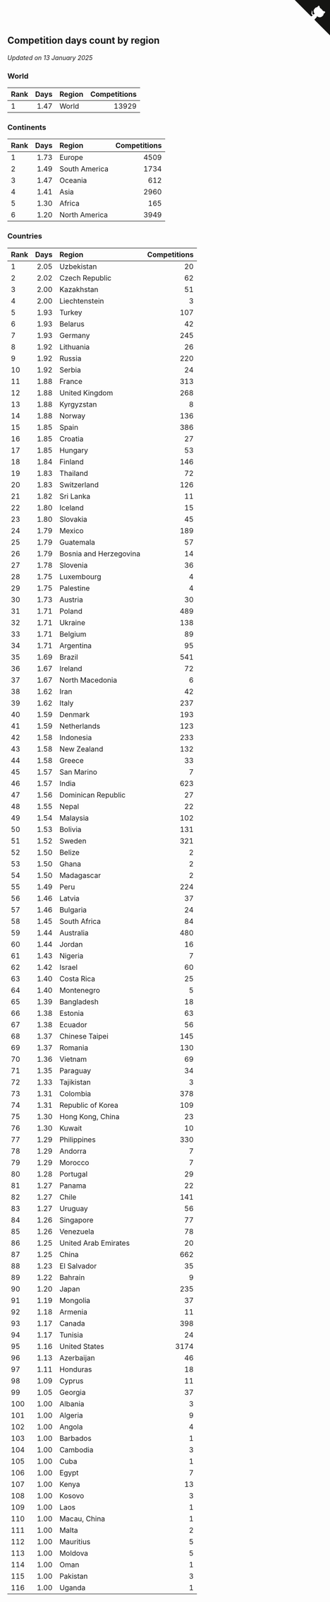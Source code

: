 ## Competition days count by region

*Updated on 13 January 2025*


### World

| Rank | Days | Region | Competitions |
| :--- | ---: | :--- | ---: |
| 1 | 1.47 | World | 13929 |

### Continents

| Rank | Days | Region | Competitions |
| :--- | ---: | :--- | ---: |
| 1 | 1.73 | Europe | 4509 |
| 2 | 1.49 | South America | 1734 |
| 3 | 1.47 | Oceania | 612 |
| 4 | 1.41 | Asia | 2960 |
| 5 | 1.30 | Africa | 165 |
| 6 | 1.20 | North America | 3949 |

### Countries

| Rank | Days | Region | Competitions |
| :--- | ---: | :--- | ---: |
| 1 | 2.05 | Uzbekistan | 20 |
| 2 | 2.02 | Czech Republic | 62 |
| 3 | 2.00 | Kazakhstan | 51 |
| 4 | 2.00 | Liechtenstein | 3 |
| 5 | 1.93 | Turkey | 107 |
| 6 | 1.93 | Belarus | 42 |
| 7 | 1.93 | Germany | 245 |
| 8 | 1.92 | Lithuania | 26 |
| 9 | 1.92 | Russia | 220 |
| 10 | 1.92 | Serbia | 24 |
| 11 | 1.88 | France | 313 |
| 12 | 1.88 | United Kingdom | 268 |
| 13 | 1.88 | Kyrgyzstan | 8 |
| 14 | 1.88 | Norway | 136 |
| 15 | 1.85 | Spain | 386 |
| 16 | 1.85 | Croatia | 27 |
| 17 | 1.85 | Hungary | 53 |
| 18 | 1.84 | Finland | 146 |
| 19 | 1.83 | Thailand | 72 |
| 20 | 1.83 | Switzerland | 126 |
| 21 | 1.82 | Sri Lanka | 11 |
| 22 | 1.80 | Iceland | 15 |
| 23 | 1.80 | Slovakia | 45 |
| 24 | 1.79 | Mexico | 189 |
| 25 | 1.79 | Guatemala | 57 |
| 26 | 1.79 | Bosnia and Herzegovina | 14 |
| 27 | 1.78 | Slovenia | 36 |
| 28 | 1.75 | Luxembourg | 4 |
| 29 | 1.75 | Palestine | 4 |
| 30 | 1.73 | Austria | 30 |
| 31 | 1.71 | Poland | 489 |
| 32 | 1.71 | Ukraine | 138 |
| 33 | 1.71 | Belgium | 89 |
| 34 | 1.71 | Argentina | 95 |
| 35 | 1.69 | Brazil | 541 |
| 36 | 1.67 | Ireland | 72 |
| 37 | 1.67 | North Macedonia | 6 |
| 38 | 1.62 | Iran | 42 |
| 39 | 1.62 | Italy | 237 |
| 40 | 1.59 | Denmark | 193 |
| 41 | 1.59 | Netherlands | 123 |
| 42 | 1.58 | Indonesia | 233 |
| 43 | 1.58 | New Zealand | 132 |
| 44 | 1.58 | Greece | 33 |
| 45 | 1.57 | San Marino | 7 |
| 46 | 1.57 | India | 623 |
| 47 | 1.56 | Dominican Republic | 27 |
| 48 | 1.55 | Nepal | 22 |
| 49 | 1.54 | Malaysia | 102 |
| 50 | 1.53 | Bolivia | 131 |
| 51 | 1.52 | Sweden | 321 |
| 52 | 1.50 | Belize | 2 |
| 53 | 1.50 | Ghana | 2 |
| 54 | 1.50 | Madagascar | 2 |
| 55 | 1.49 | Peru | 224 |
| 56 | 1.46 | Latvia | 37 |
| 57 | 1.46 | Bulgaria | 24 |
| 58 | 1.45 | South Africa | 84 |
| 59 | 1.44 | Australia | 480 |
| 60 | 1.44 | Jordan | 16 |
| 61 | 1.43 | Nigeria | 7 |
| 62 | 1.42 | Israel | 60 |
| 63 | 1.40 | Costa Rica | 25 |
| 64 | 1.40 | Montenegro | 5 |
| 65 | 1.39 | Bangladesh | 18 |
| 66 | 1.38 | Estonia | 63 |
| 67 | 1.38 | Ecuador | 56 |
| 68 | 1.37 | Chinese Taipei | 145 |
| 69 | 1.37 | Romania | 130 |
| 70 | 1.36 | Vietnam | 69 |
| 71 | 1.35 | Paraguay | 34 |
| 72 | 1.33 | Tajikistan | 3 |
| 73 | 1.31 | Colombia | 378 |
| 74 | 1.31 | Republic of Korea | 109 |
| 75 | 1.30 | Hong Kong, China | 23 |
| 76 | 1.30 | Kuwait | 10 |
| 77 | 1.29 | Philippines | 330 |
| 78 | 1.29 | Andorra | 7 |
| 79 | 1.29 | Morocco | 7 |
| 80 | 1.28 | Portugal | 29 |
| 81 | 1.27 | Panama | 22 |
| 82 | 1.27 | Chile | 141 |
| 83 | 1.27 | Uruguay | 56 |
| 84 | 1.26 | Singapore | 77 |
| 85 | 1.26 | Venezuela | 78 |
| 86 | 1.25 | United Arab Emirates | 20 |
| 87 | 1.25 | China | 662 |
| 88 | 1.23 | El Salvador | 35 |
| 89 | 1.22 | Bahrain | 9 |
| 90 | 1.20 | Japan | 235 |
| 91 | 1.19 | Mongolia | 37 |
| 92 | 1.18 | Armenia | 11 |
| 93 | 1.17 | Canada | 398 |
| 94 | 1.17 | Tunisia | 24 |
| 95 | 1.16 | United States | 3174 |
| 96 | 1.13 | Azerbaijan | 46 |
| 97 | 1.11 | Honduras | 18 |
| 98 | 1.09 | Cyprus | 11 |
| 99 | 1.05 | Georgia | 37 |
| 100 | 1.00 | Albania | 3 |
| 101 | 1.00 | Algeria | 9 |
| 102 | 1.00 | Angola | 4 |
| 103 | 1.00 | Barbados | 1 |
| 104 | 1.00 | Cambodia | 3 |
| 105 | 1.00 | Cuba | 1 |
| 106 | 1.00 | Egypt | 7 |
| 107 | 1.00 | Kenya | 13 |
| 108 | 1.00 | Kosovo | 3 |
| 109 | 1.00 | Laos | 1 |
| 110 | 1.00 | Macau, China | 1 |
| 111 | 1.00 | Malta | 2 |
| 112 | 1.00 | Mauritius | 5 |
| 113 | 1.00 | Moldova | 5 |
| 114 | 1.00 | Oman | 1 |
| 115 | 1.00 | Pakistan | 3 |
| 116 | 1.00 | Uganda | 1 |


<a href="https://github.com/JustinTimeCuber/wca_statistics" class="github-corner" aria-label="View source on Github"><svg width="80" height="80" viewBox="0 0 250 250" style="fill:#151513; color:#fff; position: absolute; top: 0; border: 0; right: 0;" aria-hidden="true"><path d="M0,0 L115,115 L130,115 L142,142 L250,250 L250,0 Z"></path><path d="M128.3,109.0 C113.8,99.7 119.0,89.6 119.0,89.6 C122.0,82.7 120.5,78.6 120.5,78.6 C119.2,72.0 123.4,76.3 123.4,76.3 C127.3,80.9 125.5,87.3 125.5,87.3 C122.9,97.6 130.6,101.9 134.4,103.2" fill="currentColor" style="transform-origin: 130px 106px;" class="octo-arm"></path><path d="M115.0,115.0 C114.9,115.1 118.7,116.5 119.8,115.4 L133.7,101.6 C136.9,99.2 139.9,98.4 142.2,98.6 C133.8,88.0 127.5,74.4 143.8,58.0 C148.5,53.4 154.0,51.2 159.7,51.0 C160.3,49.4 163.2,43.6 171.4,40.1 C171.4,40.1 176.1,42.5 178.8,56.2 C183.1,58.6 187.2,61.8 190.9,65.4 C194.5,69.0 197.7,73.2 200.1,77.6 C213.8,80.2 216.3,84.9 216.3,84.9 C212.7,93.1 206.9,96.0 205.4,96.6 C205.1,102.4 203.0,107.8 198.3,112.5 C181.9,128.9 168.3,122.5 157.7,114.1 C157.9,116.9 156.7,120.9 152.7,124.9 L141.0,136.5 C139.8,137.7 141.6,141.9 141.8,141.8 Z" fill="currentColor" class="octo-body"></path></svg></a><style>.github-corner:hover .octo-arm{animation:octocat-wave 560ms ease-in-out}@keyframes octocat-wave{0%,100%{transform:rotate(0)}20%,60%{transform:rotate(-25deg)}40%,80%{transform:rotate(10deg)}}@media (max-width:500px){.github-corner:hover .octo-arm{animation:none}.github-corner .octo-arm{animation:octocat-wave 560ms ease-in-out}}</style>
